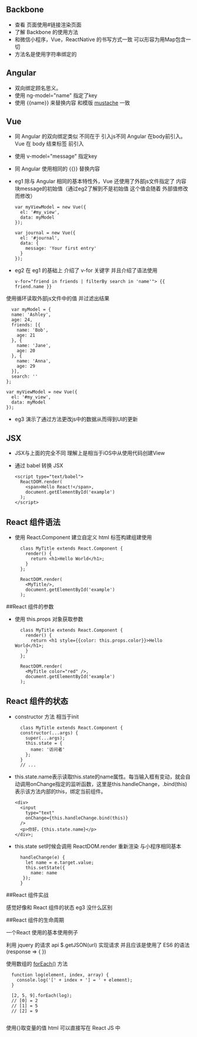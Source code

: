 ## Backbone

- 查看 页面使用#链接渲染页面
- 了解 Backbone 的使用方法
- 和微信小程序，Vue，ReactNative 的书写方式一致 可以形容为用Map包含一切
- 方法名是使用字符串绑定的

## Angular

- 双向绑定顾名思义。
- 使用 ng-model="name" 指定了key
- 使用 {{name}} 来替换内容 和模版 [mustache](https://mustache.github.io/) 一致

## Vue

- 同 Angular 的双向绑定类似 不同在于 引入js不同 Angular 在body前引入。Vue 在 body 结束标签 前引入
- 使用 v-model="message" 指定key
- 同 Angular 使用相同的 {{}} 替换内容


- eg1 除与 Angular 相同的基本特性外，Vue 还使用了外部js文件指定了 内容块message的初始值（通过eg2了解到不是初始值 这个值会随着 外部值修改而修改）

  ```
  var myViewModel = new Vue({
    el: '#my_view',
    data: myModel
  });

  var journal = new Vue({
    el: '#journal',
    data: {
      message: 'Your first entry'
    }
  });
  ```
- eg2 在 eg1 的基础上 介绍了 v-for 关键字 并且介绍了语法使用

  ```
  v-for="friend in friends | filterBy search in 'name'"> {{ friend.name }}
  ```
使用循环读取外部js文件中的值 并过滤出结果

  ```
    var myModel = {
    name: 'Ashley',
    age: 24,
    friends: [{
      name: 'Bob',
      age: 21
    }, {
      name: 'Jane',
      age: 20
    }, {
      name: 'Anna',
      age: 29
    }],
    search: ''
  };
  
  var myViewModel = new Vue({
    el: '#my_view',
    data: myModel
  });
  ```

- eg3 演示了通过方法更改js中的数据从而得到UI的更新

## JSX

- JSX与上面的完全不同 理解上是相当于iOS中从使用代码创建View
- 通过 babel 转换 JSX 

  ```
  <script type="text/babel">
    ReactDOM.render(
      <span>Hello React!</span>,
      document.getElementById('example')
    );
  </script>

  ```

## React 组件语法

- 使用 React.Component 建立自定义 html 标签构建组建使用

  ```
    class MyTitle extends React.Component {
      render() {
        return <h1>Hello World</h1>;
      }
    };

    ReactDOM.render(
      <MyTitle/>,
      document.getElementById('example')
    );

  ```

##React 组件的参数

- 使用 this.props 对象获取参数

  ```
    class MyTitle extends React.Component {
      render() {
        return <h1 style={{color: this.props.color}}>Hello World</h1>;
      }
    };
  
    ReactDOM.render(
      <MyTitle color="red" />,
      document.getElementById('example')
    );
  ```

## React 组件的状态

- constructor 方法 相当于init

  ```
    class MyTitle extends React.Component {
    constructor(...args) {
      super(...args);
      this.state = {
        name: '访问者'
      };
    }
    // ...
  ```
  
- this.state.name表示读取this.state的name属性。每当输入框有变动，就会自动调用onChange指定的监听函数，这里是this.handleChange，.bind(this)表示该方法内部的this，绑定当前组件。

  ```
  <div>
    <input
      type="text"
      onChange={this.handleChange.bind(this)}
    />
    <p>你好，{this.state.name}</p>
  </div>;
  ```

- this.state set时候会调用 ReactDOM.render 重新渲染 与小程序相同基本

  ```
    handleChange(e) {
      let name = e.target.value;
      this.setState({
        name: name
     });
  	}
  
  ```
  
##React 组件实战

感觉好像和 React 组件的状态 eg3 没什么区别

##React 组件的生命周期

一个React 使用的基本使用例子

利用 jquery 的请求 api $.getJSON(url) 实现请求
并且应该是使用了 ES6 的语法 (response => { })

使用数组的 [forEach()](http://javascript.ruanyifeng.com/stdlib/array.html#toc15) 方法 


  ```
    function log(element, index, array) {
      console.log('[' + index + '] = ' + element);
    }

    [2, 5, 9].forEach(log);
    // [0] = 2
    // [1] = 5
    // [2] = 9
    
  ```

使用{}取变量的值 html 可以直接写在 React JS 中